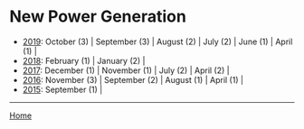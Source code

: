 # New Power Generation

  * [2019](./new-power-generation-2019.md): 
      October (3) | 
      September (3) | 
      August (2) | 
      July (2) | 
      June (1) | 
      April (1) | 
  * [2018](./new-power-generation-2018.md): 
      February (1) | 
      January (2) | 
  * [2017](./new-power-generation-2017.md): 
      December (1) | 
      November (1) | 
      July (2) | 
      April (2) | 
  * [2016](./new-power-generation-2016.md): 
      November (3) | 
      September (2) | 
      August (1) | 
      April (1) | 
  * [2015](./new-power-generation-2015.md): 
      September (1) | 

----

[Home](../)
